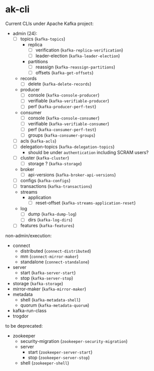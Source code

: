 # ak-cli

Current CLIs under Apache Kafka project:

- admin (24):
  - [ ] topics (`kafka-topics`)
    - replica
      - [ ] verification (`kafka-replica-verification`)
      - [ ] leader-election (`kafka-leader-election`)
    - partitions
      - [ ] reassign (`kafka-reassign-partitions`)
      - [ ] offsets (`kafka-get-offsets`)
  - records
    - [ ] delete (`kafka-delete-records`)
  - producer
    - [ ] console (`kafka-console-producer`)
    - [ ] verifiable (`kafka-verifiable-producer`)
    - [ ] perf (`kafka-producer-perf-test`)
  - consumer
    - [ ] console (`kafka-console-consumer`)
    - [ ] verifiable (`kafka-verifiable-consumer`)
    - [ ] perf (`kafka-consumer-perf-test`)
    - [ ] groups (`kafka-consumer-groups`)
  - [ ] acls (`kafka-acls`)
  - [ ] delegation-topics (`kafka-delegation-topics`)
    - should be under `authentication` including SCRAM users?
  - [ ] cluster (`kafka-cluster`)
    - [ ] storage ? (`kafka-storage`)
  - broker
    - [ ] api-versions (`kafka-broker-api-versions`)
  - [ ] configs (`kafka-configs`)
  - [ ] transactions (`kafka-transactions`)
  - streams
    - application
      - [ ] reset-offset (`kafka-streams-application-reset`)
  - log
    - [ ] dump (`kafka-dump-log`)
    - [ ] dirs (`kafka-log-dirs`)
  - [ ] features (`kafka-features`)

non-admin/execution:
  - connect
      - distributed (`connect-distributed`)
      - mm (`connect-mirror-maker`)
      - standalone (`connect-standalone`)
  - server
    - start (`kafka-server-start`)
    - stop (`kafka-server-stop`)
  - storage (`kafka-storage`)
  - mirror-maker (`kafka-mirror-maker`)
  - metadata
    - shell (`kafka-metadata-shell`)
    - quorum (`kafka-metadata-quorum`)
  - kafka-run-class
  - trogdor

to be deprecated:
  - zookeeper
    - security-migration (`zookeeper-security-migration`)
    - server
      - start (`zookeeper-server-start`)
      - stop (`zookeeper-server-stop`)
    - shell (`zookeeper-shell`)
